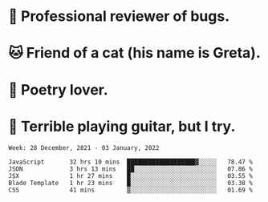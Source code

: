 # 🐛 Professional reviewer of bugs.
# 🐱 Friend of a cat (his name is Greta).
# 📜 Poetry lover.
# 🎸 Terrible playing guitar, but I try.

<!--START_SECTION:waka-->
```text
Week: 28 December, 2021 - 03 January, 2022

JavaScript       32 hrs 10 mins  ███████████████████▓░░░░░   78.47 % 
JSON             3 hrs 13 mins   ██░░░░░░░░░░░░░░░░░░░░░░░   07.86 % 
JSX              1 hr 27 mins    █░░░░░░░░░░░░░░░░░░░░░░░░   03.55 % 
Blade Template   1 hr 23 mins    █░░░░░░░░░░░░░░░░░░░░░░░░   03.38 % 
CSS              41 mins         ▒░░░░░░░░░░░░░░░░░░░░░░░░   01.69 % 
```
<!--END_SECTION:waka-->
